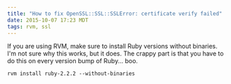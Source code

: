 ```yaml
---
title: "How to fix OpenSSL::SSL::SSLError: certificate verify failed"
date: 2015-10-07 17:23 MDT
tags: rvm, ssl
---
```


If you are using RVM, make sure to install Ruby versions without binaries. I'm
not sure why this works, but it does. The crappy part is that you have to do this
on every version bump of Ruby... boo.

`rvm install ruby-2.2.2 --without-binaries`
